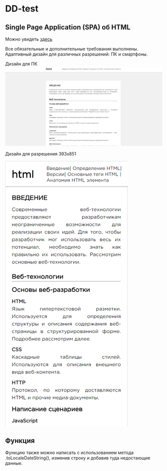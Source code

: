 # DD-test

## Single Page Application (SPA) об HTML 

Можно увидеть [здесь](https://regikho.github.io/DD-test/first-task/)

Все обязательные и дополнительные требования выполнены.
Адаптивный дизайн для различных разрешений: ПК и смартфоны.

Дизайн для ПК
![screenshot](https://github.com/regikho/regikho.github.io/blob/main/DD-test/pc-version.PNG?raw=true)

Дизайн для разрешения 393х851


![screenshot](https://github.com/regikho/regikho.github.io/blob/main/DD-test/phone-version.PNG?raw=true)

## Функция

Функцию также можно написать с использованием метода .toLocaleDateString(), изменив строку и добавив туда недостающие данные.
